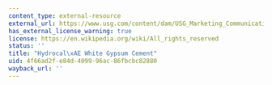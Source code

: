 ```yaml
---
content_type: external-resource
external_url: https://www.usg.com/content/dam/USG_Marketing_Communications/united_states/sds/usg-hydrocal-white-gypsum-cement-sds-en-52000000092.pdf
has_external_license_warning: true
license: https://en.wikipedia.org/wiki/All_rights_reserved
status: ''
title: "Hydrocal\xAE White Gypsum Cement"
uid: 4f66ad2f-e84d-4099-96ac-86fbcbc82880
wayback_url: ''
---
```

